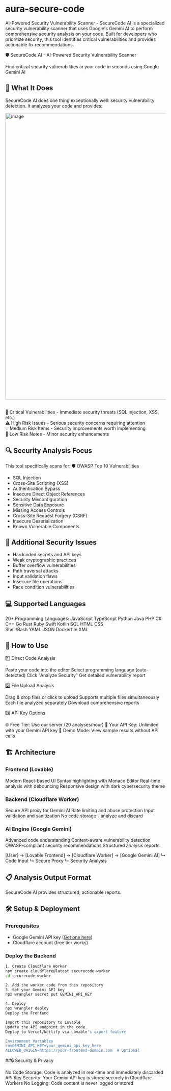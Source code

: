# aura-secure-code
AI-Powered Security Vulnerability Scanner - SecureCode AI is a specialized security vulnerability scanner that uses Google's Gemini AI to perform comprehensive security analysis on your code. Built for developers who prioritize security, this tool identifies critical vulnerabilities and provides actionable fix recommendations.

🛡️ SecureCode AI - AI-Powered Security Vulnerability Scanner

Find critical security vulnerabilities in your code in seconds using Google Gemini AI

## 🎯 What It Does
SecureCode AI does one thing exceptionally well: security vulnerability detection. It analyzes your code and provides:

<img width="1562" height="899" alt="image" src="https://github.com/user-attachments/assets/75403ffc-e5cc-48cc-a341-10ffcd8b3f96" />


<br>🚨 Critical Vulnerabilities - Immediate security threats (SQL injection, XSS, etc.)
<br>⚠️ High Risk Issues - Serious security concerns requiring attention
<br>💡 Medium Risk Items - Security improvements worth implementing
<br>📝 Low Risk Notes - Minor security enhancements

## 🔍 Security Analysis Focus
This tool specifically scans for:
🛡️ OWASP Top 10 Vulnerabilities

- SQL Injection
- Cross-Site Scripting (XSS)
- Authentication Bypass
- Insecure Direct Object References
- Security Misconfiguration
- Sensitive Data Exposure
- Missing Access Controls
- Cross-Site Request Forgery (CSRF)
- Insecure Deserialization
- Known Vulnerable Components

## 🔐 Additional Security Issues

- Hardcoded secrets and API keys
- Weak cryptographic practices
- Buffer overflow vulnerabilities
- Path traversal attacks
- Input validation flaws
- Insecure file operations
- Race condition vulnerabilities


## 💻 Supported Languages
20+ Programming Languages:
JavaScript    TypeScript    Python       Java         PHP
C#           C++           Go           Rust         Ruby
Swift        Kotlin        SQL          HTML         CSS  
Shell/Bash   YAML          JSON         Dockerfile   XML

## 🚀 How to Use
1️⃣ Direct Code Analysis

Paste your code into the editor
Select programming language (auto-detected)
Click "Analyze Security"
Get detailed vulnerability report

2️⃣ File Upload Analysis

Drag & drop files or click to upload
Supports multiple files simultaneously
Each file analyzed separately
Download comprehensive reports

3️⃣ API Key Options

🌐 Free Tier: Use our server (20 analyses/hour)
🔑 Your API Key: Unlimited with your Gemini API key
📱 Demo Mode: View sample results without API calls


## 🏗️ Architecture
### Frontend (Lovable)

Modern React-based UI
Syntax highlighting with Monaco Editor
Real-time analysis with debouncing
Responsive design with dark cybersecurity theme

### Backend (Cloudflare Worker)

Secure API proxy for Gemini AI
Rate limiting and abuse protection
Input validation and sanitization
No code storage - analyze and discard

### AI Engine (Google Gemini)

Advanced code understanding
Context-aware vulnerability detection
OWASP-compliant security recommendations
Structured analysis reports

[User] → [Lovable Frontend] → [Cloudflare Worker] → [Google Gemini AI]
         ↳ Code Input         ↳ Secure Proxy      ↳ Security Analysis

## 📋 Analysis Output Format
SecureCode AI provides structured, actionable reports.


## 🛠️ Setup & Deployment

### **Prerequisites**
- Google Gemini API key ([Get one here](https://ai.google.dev))
- Cloudflare account (free tier works)

### **Deploy the Backend**
```bash
1. Create Cloudflare Worker
npm create cloudflare@latest securecode-worker
cd securecode-worker

2. Add the worker code from this repository
3. Set your Gemini API key
npx wrangler secret put GEMINI_API_KEY

4. Deploy
npx wrangler deploy
Deploy the Frontend

Import this repository to Lovable
Update the API endpoint in the code
Deploy to Vercel/Netlify via Lovable's export feature

Environment Variables
envGEMINI_API_KEY=your_gemini_api_key_here
ALLOWED_ORIGIN=https://your-frontend-domain.com  # Optional
```

##🔒 Security & Privacy

No Code Storage: Code is analyzed in real-time and immediately discarded
API Key Security: Your Gemini API key is stored securely in Cloudflare Workers
No Logging: Code content is never logged or stored
